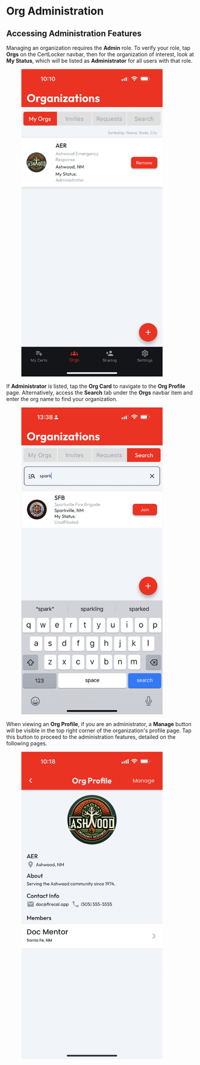 # Org Administration

## Accessing Administration Features

Managing an organization requires the **Admin** role. To verify your role, tap **Orgs** on the CertLocker navbar, then for the organization of interest, look at **My Status**, which will be listed as **Administrator** for all users with that role.

<figure><img src="../../.gitbook/assets/My_Orgs_1.PNG" alt="" width="375"><figcaption></figcaption></figure>

If **Administrator** is listed, tap the **Org Card** to navigate to the **Org Profile** page. Alternatively, access the **Search** tab under the **Orgs** navbar item and enter the org name to find your organization.

<figure><img src="../../.gitbook/assets/Search_Results.PNG" alt="" width="375"><figcaption></figcaption></figure>

When viewing an **Org Profile**, if you are an administrator, a **Manage** button will be visible in the top right corner of the organization's profile page. Tap this button to proceed to the administration features, detailed on the following pages.

<figure><img src="../../.gitbook/assets/Org_Profile.PNG" alt="" width="375"><figcaption></figcaption></figure>
